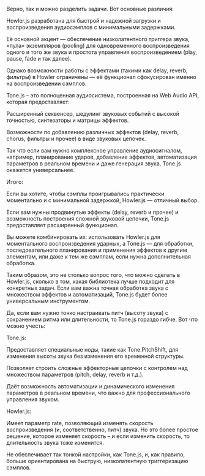 Верно, так и можно разделить задачи. Вот основные различия:

Howler.js разработана для быстрой и надежной загрузки и воспроизведения аудиосэмплов с минимальными задержками.

Её основной акцент — обеспечение низколатентного триггера звука, «пула» экземпляров (pooling) для одновременного воспроизведения одного и того же звука и простота управления воспроизведением (play, pause, fade и так далее).

Однако возможности работы с эффектами (такими как delay, reverb, фильтры) в Howler ограничены — её функционал сфокусирован именно на воспроизведении сэмплов.

Tone.js – это полноценная аудиосистема, построенная на Web Audio API, которая предоставляет:

Расширенный секвенсер, шедулинг звуковых событий с высокой точностью, синтезаторы и матрицы эффектов.

Возможности по добавлению различных эффектов (delay, reverb, chorus, фильтры и прочее) в виде звуковых цепочек.

Так что если вам нужно комплексное управление аудиосигналом, например, планирование ударов, добавление эффектов, автоматизация параметров в реальном времени и даже генерация звука, Tone.js окажется универсальнее.

Итого:

Если вы хотите, чтобы сэмплы проигрывались практически моментально и с минимальной задержкой, Howler.js — отличный выбор.

Если вам нужны продвинутые эффекты (delay, reverb и прочее) и возможность построения сложной звуковой цепочки, Tone.js предоставляет расширенный функционал.

Вы можете комбинировать их: использовать Howler.js для моментального воспроизведения ударных, а Tone.js — для обработки, последовательного планирования и применения эффектов к другим элементам, или даже к тем же сэмплам, если нужна дополнительная обработка.

Таким образом, это не столько вопрос того, что можно сделать в Howler.js, сколько в том, какая библиотека лучше подходит для конкретных задач. Если вам важна точная обработка звука с множеством эффектов и автоматизаций, Tone.js будет более универсальным инструментом.

Да, если вам нужно тонко настраивать питч (высоту звука) с сохранением ритма или длительности, то Tone.js гораздо гибче. Вот что можно учесть:

Tone.js:

Предоставляет специальные ноды, такие как Tone.PitchShift, для изменения высоты звука без изменения его временной структуры.

Позволяет строить сложные эффекторные цепочки с контролем над множеством параметров (pitch, delay, reverb и т.д.).

Даёт возможность автоматизации и динамического изменения параметров в реальном времени, что важно для профессионального управления звуком.

Howler.js:

Имеет параметр rate, позволяющий изменять скорость воспроизведения (и, соответственно, питч) звука. Но это более простое решение, которое изменяет скорость – и если изменить скорость, то длительность звука тоже изменится.

Не обеспечивает так тонкой настройки, как Tone.js, и, как правило, больше ориентирована на быструю, низколатентную триггеризацию сэмплов.
